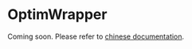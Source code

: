 # OptimWrapper

Coming soon. Please refer to [chinese documentation](../../zh_cn/tutorials/optim_wrapper.md).

